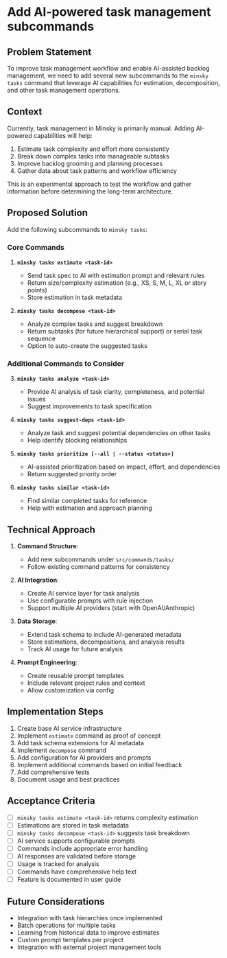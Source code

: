 # Add AI-powered task management subcommands

## Problem Statement

To improve task management workflow and enable AI-assisted backlog management, we need to add several new subcommands to the `minsky tasks` command that leverage AI capabilities for estimation, decomposition, and other task management operations.

## Context

Currently, task management in Minsky is primarily manual. Adding AI-powered capabilities will help:

1. Estimate task complexity and effort more consistently
2. Break down complex tasks into manageable subtasks
3. Improve backlog grooming and planning processes
4. Gather data about task patterns and workflow efficiency

This is an experimental approach to test the workflow and gather information before determining the long-term architecture.

## Proposed Solution

Add the following subcommands to `minsky tasks`:

### Core Commands

1. **`minsky tasks estimate <task-id>`**

   - Send task spec to AI with estimation prompt and relevant rules
   - Return size/complexity estimation (e.g., XS, S, M, L, XL or story points)
   - Store estimation in task metadata

2. **`minsky tasks decompose <task-id>`**
   - Analyze complex tasks and suggest breakdown
   - Return subtasks (for future hierarchical support) or serial task sequence
   - Option to auto-create the suggested tasks

### Additional Commands to Consider

3. **`minsky tasks analyze <task-id>`**

   - Provide AI analysis of task clarity, completeness, and potential issues
   - Suggest improvements to task specification

4. **`minsky tasks suggest-deps <task-id>`**

   - Analyze task and suggest potential dependencies on other tasks
   - Help identify blocking relationships

5. **`minsky tasks prioritize [--all | --status <status>]`**

   - AI-assisted prioritization based on impact, effort, and dependencies
   - Return suggested priority order

6. **`minsky tasks similar <task-id>`**
   - Find similar completed tasks for reference
   - Help with estimation and approach planning

## Technical Approach

1. **Command Structure**:

   - Add new subcommands under `src/commands/tasks/`
   - Follow existing command patterns for consistency

2. **AI Integration**:

   - Create AI service layer for task analysis
   - Use configurable prompts with rule injection
   - Support multiple AI providers (start with OpenAI/Anthropic)

3. **Data Storage**:

   - Extend task schema to include AI-generated metadata
   - Store estimations, decompositions, and analysis results
   - Track AI usage for future analysis

4. **Prompt Engineering**:
   - Create reusable prompt templates
   - Include relevant project rules and context
   - Allow customization via config

## Implementation Steps

1. Create base AI service infrastructure
2. Implement `estimate` command as proof of concept
3. Add task schema extensions for AI metadata
4. Implement `decompose` command
5. Add configuration for AI providers and prompts
6. Implement additional commands based on initial feedback
7. Add comprehensive tests
8. Document usage and best practices

## Acceptance Criteria

- [ ] `minsky tasks estimate <task-id>` returns complexity estimation
- [ ] Estimations are stored in task metadata
- [ ] `minsky tasks decompose <task-id>` suggests task breakdown
- [ ] AI service supports configurable prompts
- [ ] Commands include appropriate error handling
- [ ] AI responses are validated before storage
- [ ] Usage is tracked for analysis
- [ ] Commands have comprehensive help text
- [ ] Feature is documented in user guide

## Future Considerations

- Integration with task hierarchies once implemented
- Batch operations for multiple tasks
- Learning from historical data to improve estimates
- Custom prompt templates per project
- Integration with external project management tools
